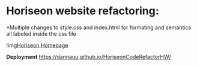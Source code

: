 # Horiseon website refactoring:
*Multiple changes to style.css and index.html for formating and semantics all labeled inside the css file
  
!img[Horiseon Homepage](/Assets/images/screenshot1.png)
  
**Deployment** https://dannauu.github.io/HoriseonCodeRefactorHW/

   
   
  
